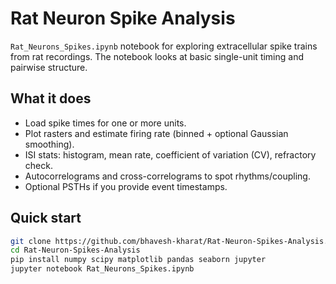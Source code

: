 # Rat Neuron Spike Analysis

`Rat_Neurons_Spikes.ipynb` notebook for exploring extracellular spike trains from rat recordings. The notebook looks at basic single-unit timing and pairwise structure.

## What it does
- Load spike times for one or more units.
- Plot rasters and estimate firing rate (binned + optional Gaussian smoothing).
- ISI stats: histogram, mean rate, coefficient of variation (CV), refractory check.
- Autocorrelograms and cross-correlograms to spot rhythms/coupling.
- Optional PSTHs if you provide event timestamps.

## Quick start
```bash
git clone https://github.com/bhavesh-kharat/Rat-Neuron-Spikes-Analysis.git
cd Rat-Neuron-Spikes-Analysis
pip install numpy scipy matplotlib pandas seaborn jupyter
jupyter notebook Rat_Neurons_Spikes.ipynb
